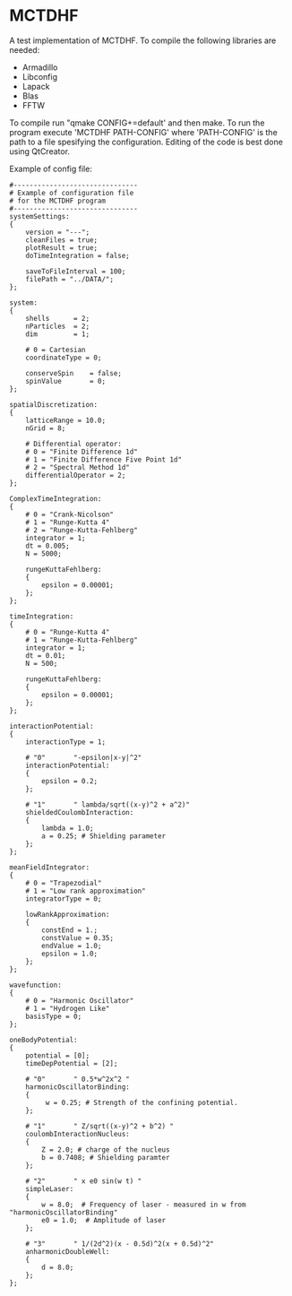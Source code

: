 <script type="text/javascript">

  var _gaq = _gaq || [];
  _gaq.push(['_setAccount', 'UA-40195856-1']);
  _gaq.push(['_setDomainName', 'github.com']);
  _gaq.push(['_trackPageview']);

  (function() {
    var ga = document.createElement('script'); ga.type = 'text/javascript'; ga.async = true;
    ga.src = ('https:' == document.location.protocol ? 'https://ssl' : 'http://www') + '.google-analytics.com/ga.js';
    var s = document.getElementsByTagName('script')[0]; s.parentNode.insertBefore(ga, s);
  })();

</script>
MCTDHF
================
A test implementation of MCTDHF. To compile the following libraries are needed:
- Armadillo
- Libconfig
- Lapack
- Blas
- FFTW

To compile run "qmake CONFIG+=default' and then make. To run the program execute 'MCTDHF PATH-CONFIG'
where 'PATH-CONFIG' is the path to a file spesifying the configuration. Editing of the code is best done using QtCreator.

Example of config file:
```
#-------------------------------
# Example of configuration file
# for the MCTDHF program
#-------------------------------
systemSettings:
{
    version = "---";
    cleanFiles = true;
    plotResult = true;
    doTimeIntegration = false;

    saveToFileInterval = 100;
    filePath = "../DATA/";
};

system:
{
    shells      = 2;
    nParticles  = 2;
    dim         = 1;

    # 0 = Cartesian
    coordinateType = 0;

    conserveSpin    = false;
    spinValue       = 0;
};

spatialDiscretization:
{
    latticeRange = 10.0;
    nGrid = 8;

    # Differential operator:
    # 0 = "Finite Difference 1d"
    # 1 = "Finite Difference Five Point 1d"
    # 2 = "Spectral Method 1d"
    differentialOperator = 2;
};

ComplexTimeIntegration:
{
    # 0 = "Crank-Nicolson"
    # 1 = "Runge-Kutta 4"
    # 2 = "Runge-Kutta-Fehlberg"
    integrator = 1;
    dt = 0.005;
    N = 5000;

    rungeKuttaFehlberg:
    {
        epsilon = 0.00001;
    };
};

timeIntegration:
{
    # 0 = "Runge-Kutta 4"
    # 1 = "Runge-Kutta-Fehlberg"
    integrator = 1;
    dt = 0.01;
    N = 500;

    rungeKuttaFehlberg:
    {
        epsilon = 0.00001;
    };
};

interactionPotential:
{
    interactionType = 1;

    # "0"       "-epsilon|x-y|^2"
    interactionPotential:
    {
        epsilon = 0.2;
    };

    # "1"       " lambda/sqrt((x-y)^2 + a^2)"
    shieldedCoulombInteraction:
    {
        lambda = 1.0;
        a = 0.25; # Shielding parameter
    };
};

meanFieldIntegrator:
{
    # 0 = "Trapezodial"
    # 1 = "Low rank approximation"
    integratorType = 0;

    lowRankApproximation:
    {
        constEnd = 1.;
        constValue = 0.35;
        endValue = 1.0;
        epsilon = 1.0;
    };
};

wavefunction:
{
    # 0 = "Harmonic Oscillator"
    # 1 = "Hydrogen Like"
    basisType = 0;
};

oneBodyPotential:
{
    potential = [0];
    timeDepPotential = [2];

    # "0"       " 0.5*w^2x^2 "
    harmonicOscillatorBinding:
    {
         w = 0.25; # Strength of the confining potential.
    };

    # "1"       " Z/sqrt((x-y)^2 + b^2) "
    coulombInteractionNucleus:
    {
        Z = 2.0; # charge of the nucleus
        b = 0.7408; # Shielding paramter
    };

    # "2"       " x e0 sin(w t) "
    simpleLaser:
    {
        w = 8.0;  # Frequency of laser - measured in w from "harmonicOscillatorBinding"
        e0 = 1.0;  # Amplitude of laser
    };

    # "3"       " 1/(2d^2)(x - 0.5d)^2(x + 0.5d)^2"
    anharmonicDoubleWell:
    {
        d = 8.0;
    };
};
```
